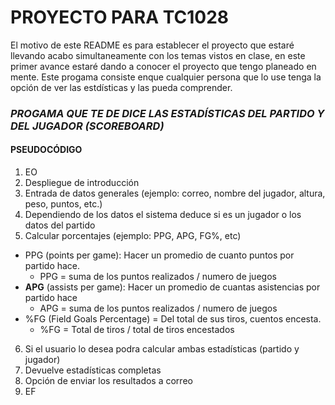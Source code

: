 # PROYECTO PARA TC1028
El motivo de este README es para establecer el proyecto que estaré llevando acabo simultaneamente con los temas vistos en clase, en este primer avance estaré dando a conocer el proyecto que tengo planeado en mente. Este progama consiste enque cualquier persona que lo use tenga la opción de ver las estdísticas y las pueda comprender.
### ***PROGAMA QUE TE DE DICE LAS ESTADÍSTICAS DEL PARTIDO Y DEL JUGADOR (SCOREBOARD)***
#### PSEUDOCÓDIGO
1. EO
2. Despliegue de introducción
3. Entrada de datos generales (ejemplo: correo, nombre del jugador, altura, peso, puntos, etc.)
4. Dependiendo de los datos el sistema deduce si es un jugador o los datos del partido
5. Calcular porcentajes (ejemplo: PPG, APG, FG%, etc)
  - PPG (points per game): Hacer un promedio de cuanto puntos por partido hace.
    - PPG = suma de los puntos realizados / numero de juegos
  - **APG** (assists per game): Hacer un promedio de cuantas asistencias por partido hace
    - APG = suma de los puntos realizados / numero de juegos
  - %FG (Field Goals Percentage) = Del total de sus tiros, cuentos encesta.
    - %FG = Total de tiros / total de tiros encestados  
6. Si el usuario lo desea podra calcular ambas estadísticas (partido y jugador)
7. Devuelve estadísticas completas
8. Opción de enviar los resultados a correo
9. EF

